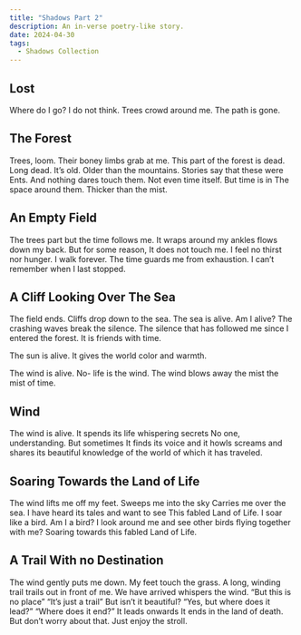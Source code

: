 ```yaml
---
title: "Shadows Part 2"
description: An in-verse poetry-like story. 
date: 2024-04-30
tags:
  - Shadows Collection
---
```


## Lost
Where do I go?
I do not think.
Trees crowd around me.
The path
is gone.

## The Forest
Trees,
loom.
Their boney limbs 
grab at me.
This part of the forest
is dead.
Long dead.
It’s old.
Older than the mountains.
Stories say
that these were Ents.
And nothing
dares touch them.
Not even time itself.
But time
is in
The space around them.
Thicker than the mist.

## An Empty Field
The trees part
but the time follows me.
It wraps around my ankles
flows down my back.
But for some reason,
It does not touch me.
I feel no thirst nor hunger.
I walk forever.
The time
guards me from exhaustion.
I can’t remember
when I last stopped.

## A Cliff Looking Over The Sea
The field ends.
Cliffs drop down to the sea.
The sea
is alive.
Am I alive?
The crashing waves
break the silence.
The silence that has followed me
since I entered the forest.
It is friends with time.

The sun
is alive.
It gives the world color
and warmth.

The wind
is alive.
No-
life is
the wind.
The wind blows away the mist
the mist of time.

## Wind
The wind
is alive.
It spends its life
whispering secrets
No one, understanding.
But sometimes
It finds its voice
and it howls
screams
and shares
its beautiful knowledge
of the world of which it has traveled.

## Soaring Towards the Land of Life
The wind
lifts me off my feet.
Sweeps me into the sky
Carries me over the sea.
I have heard its tales
and want to see
This fabled Land of Life.
I soar
like a bird.
Am I a bird?
I look around me
and see
other birds
flying together
with me?
Soaring towards
this fabled Land of Life.

## A Trail With no Destination
The wind
gently puts me down.
My feet touch the grass.
A long, winding trail
trails out in front of me.
We have arrived
whispers the wind.
“But this is no place”
“It’s just a trail”
But isn’t it beautiful?
“Yes, but where does it lead?”
“Where does it end?”
It leads onwards
It ends 
in the land of death.
But don’t 
worry 
about
that.
Just enjoy the stroll.